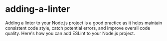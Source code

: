 # adding-a-linter
Adding a linter to your Node.js project is a good practice as it helps maintain consistent code style, catch potential errors, and improve overall code quality. Here's how you can add ESLint to your Node.js project.
